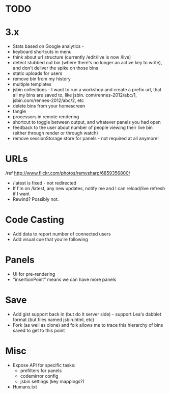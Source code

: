 # TODO

# 3.x

- Stats based on Google analytics - 
- keyboard shortcuts in menu
- think about url structure (currently /edit/live is now /live)
- detect stubbed out bin (where there's no longer an active key to write), and don't deliver the spike on those bins
- static uploads for users
- remove bin from my history
- multiple templates
- jsbin collections - I want to run a workshop and create a prefix url, that all my bins are saved to, like jsbin. com/rennes-2012/abc/1, jsbin.com/rennes-2012/abc/2, etc
- delete bins from your homescreen
- tangle
- processors in remote rendering
- shortcut to toggle between output, and whatever panels you had open
- feedback to the user about number of people viewing their live bin (either through render or through watch)
- remove sessionStorage store for panels - not required at all anymore!

# URLs

/ref http://www.flickr.com/photos/remysharp/6859356800/

- /latest is fixed - not redirected
- If I'm on /latest, any new updates, notify me and I can reload/live refresh if I want
- Rewind? Possibly not.

# Code Casting

- Add data to report number of connected users
- Add visual cue that you're following

# Panels

- UI for pre-rendering
- "insertionPoint" means we can have more panels

# Save

- Add gist support back in (but do it server side) - support Lea's dabblet format (but files named jsbin.html, etc)
- Fork (as well as clone) and folk allows me to trace this hierarchy of bins saved to get to this point

# Misc

- Expose API for specific tasks:
  - prefilters for panels
  - codemirror config
  - jsbin settings (key mappings?)
- Humans.txt
